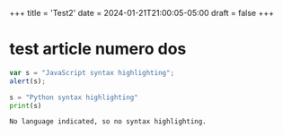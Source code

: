 +++
title = 'Test2'
date = 2024-01-21T21:00:05-05:00
draft = false
+++

# test article numero dos

```javascript
var s = "JavaScript syntax highlighting";
alert(s);
```
 
```python
s = "Python syntax highlighting"
print(s)
```
 
```
No language indicated, so no syntax highlighting. 
```